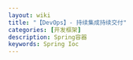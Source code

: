 ```yaml
---
layout: wiki
title: "【DevOps】- 持续集成持续交付"
categories: [开发框架]
description: Spring容器
keywords: Spring Ioc
---
```

